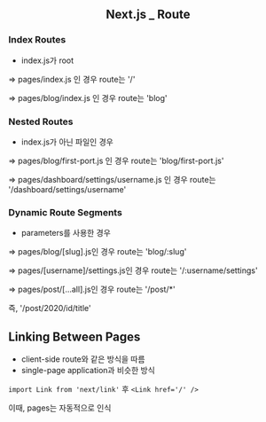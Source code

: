 <h2 align="center">
  <strong>Next.js _ Route</strong><br>
</h2>

### Index Routes

- index.js가 root

⇒ pages/index.js 인 경우 route는 '/'

⇒ pages/blog/index.js 인 경우 route는 'blog'

### Nested Routes

- index.js가 아닌 파일인 경우

⇒ pages/blog/first-port.js 인 경우 route는 'blog/first-port.js'

⇒ pages/dashboard/settings/username.js 인 경우 route는 '/dashboard/settings/username'

### Dynamic Route Segments

- parameters를 사용한 경우

⇒ pages/blog/[slug].js인 경우 route는 'blog/:slug'

⇒ pages/[username]/settings.js인 경우 route는 '/:username/settings'

⇒ pages/post/[...all].js인 경우 route는 '/post/\*'

즉, '/post/2020/id/title'

## Linking Between Pages

- client-side route와 같은 방식을 따름
- single-page application과 비슷한 방식

`import Link from 'next/link'` 후 `<Link href='/' />`

이때, pages는 자동적으로 인식
